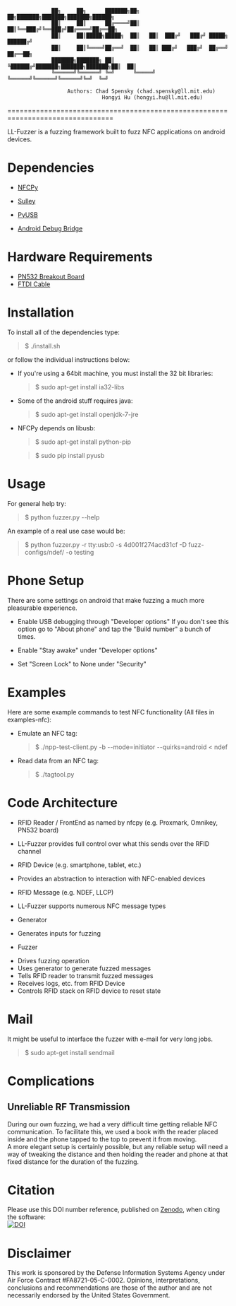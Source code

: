                   ██╗     ██╗      ███████╗██╗   ██╗███████╗███████╗███████╗██████╗ 
                  ██║     ██║      ██╔════╝██║   ██║╚══███╔╝╚══███╔╝██╔════╝██╔══██╗
                  ██║     ██║█████╗█████╗  ██║   ██║  ███╔╝   ███╔╝ █████╗  ██████╔╝
                  ██║     ██║╚════╝██╔══╝  ██║   ██║ ███╔╝   ███╔╝  ██╔══╝  ██╔══██╗
                  ███████╗███████╗ ██║     ╚██████╔╝███████╗███████╗███████╗██║  ██║
                  ╚══════╝╚══════╝ ╚═╝      ╚═════╝ ╚══════╝╚══════╝╚══════╝╚═╝  ╚═╝

                       Authors: Chad Spensky (chad.spensky@ll.mit.edu)
                                  Hongyi Hu (hongyi.hu@ll.mit.edu)

================================================================================

  LL-Fuzzer is a fuzzing framework built to fuzz NFC applications on android 
devices.


# Dependencies

  * [NFCPy](https://launchpad.net/nfcpy)

  * [Sulley](https://github.com/OpenRCE/sulley)

  * [PyUSB](http://sourceforge.net/projects/pyusb/)

  * [Android Debug Bridge](http://developer.android.com/tools/help/adb.html)
 

# Hardware Requirements

  * [PN532 Breakout Board](http://www.adafruit.com/product/364)
  * [FTDI Cable](http://www.adafruit.com/products/70)


# Installation 

To install all of the dependencies type:
  
>$ ./install.sh
  
or follow the individual instructions below:

 * If you're using a 64bit machine, you must install the 32 bit libraries:

   >$ sudo apt-get install ia32-libs

 * Some of the android stuff requires java:

   >$ sudo apt-get install openjdk-7-jre

 * NFCPy depends on libusb:

   >$ sudo apt-get install python-pip
   
   >$ sudo pip install pyusb


# Usage 

For general help try:
>$ python fuzzer.py --help

An example of a real use case would be:
>$ python fuzzer.py -r tty:usb:0 -s 4d001f274acd31cf -D fuzz-configs/ndef/ -o testing

# Phone Setup 

  There are some settings on android that make fuzzing a much more pleasurable 
  experience.

  * Enable USB debugging through "Developer options"
    If you don't see this option go to "About phone" and tap the "Build number" 
    a bunch of times.

  * Enable "Stay awake" under "Developer options"

  * Set "Screen Lock" to None under "Security"


# Examples 

Here are some example commands to test NFC functionality (All files in examples-nfc):

 * Emulate an NFC tag:
   >$ ./npp-test-client.py -b --mode=initiator --quirks=android < ndef

 * Read data from an NFC tag:
    >$ ./tagtool.py


# Code Architecture

* RFID Reader / FrontEnd as named by nfcpy (e.g. Proxmark, Omnikey, PN532
board)
 - LL-Fuzzer provides full control over what this sends over the RFID channel

* RFID Device (e.g. smartphone, tablet, etc.)
 - Provides an abstraction to interaction with NFC-enabled devices

* RFID Message (e.g. NDEF, LLCP)
 - LL-Fuzzer supports numerous NFC message types

* Generator
 - Generates inputs for fuzzing

* Fuzzer
 - Drives fuzzing operation
 - Uses generator to generate fuzzed messages
 - Tells RFID reader to transmit fuzzed messages
 - Receives logs, etc. from RFID Device
 - Controls RFID stack on RFID device to reset state

# Mail 

It might be useful to interface the fuzzer with e-mail for very long jobs.
>$ sudo apt-get install sendmail


# Complications

## Unreliable RF Transmission
During our own fuzzing, we had a very difficult time getting reliable 
NFC communication.  To facilitate this, we used a book with the reader 
placed inside and the phone tapped to the top to prevent it from moving.  
A more elegant setup is certainly possible, but any reliable setup will 
need a way of tweaking the distance and then holding the reader and 
phone at that fixed distance for the duration of the fuzzing.

# Citation

Please use this DOI number reference, published on [Zenodo](https://zenodo.org), when citing the software:    
[![DOI](https://zenodo.org/badge/38062363.svg)](https://zenodo.org/badge/latestdoi/38062363)

# Disclaimer

This work is sponsored by the Defense Information Systems Agency under Air Force Contract #FA8721-05-C-0002.  Opinions, interpretations, conclusions and recommendations are those of the author and are not necessarily endorsed by the United States Government.
